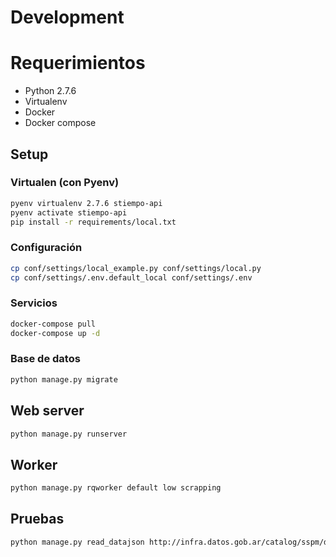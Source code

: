 # Development

# Requerimientos

- Python 2.7.6
- Virtualenv
- Docker
- Docker compose

## Setup

### Virtualen (con Pyenv)
```bash
pyenv virtualenv 2.7.6 stiempo-api
pyenv activate stiempo-api
pip install -r requirements/local.txt
```

### Configuración

```bash
cp conf/settings/local_example.py conf/settings/local.py
cp conf/settings/.env.default_local conf/settings/.env
```

### Servicios

```bash
docker-compose pull
docker-compose up -d
```

### Base de datos

```bash
python manage.py migrate
```

## Web server

```bash
python manage.py runserver
```

## Worker

```bash
python manage.py rqworker default low scrapping
```

## Pruebas

```bash
python manage.py read_datajson http://infra.datos.gob.ar/catalog/sspm/data.json
```
